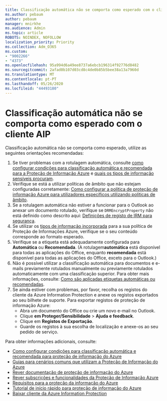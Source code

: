 ```yaml
---
title: Classificação automática não se comporta como esperado com o cliente AIP
ms.author: pebaum
author: pebaum
manager: mnirkhe
ms.audience: Admin
ms.topic: article
ROBOTS: NOINDEX, NOFOLLOW
localization_priority: Priority
ms.collection: Adm_O365
ms.custom:
- "9002266"
- "4373"
ms.openlocfilehash: 95a994d6a49ee8737a6ebcb196314f92776d8482
ms.sourcegitcommit: 2afad0b107d03cd8c4de0b85b5bee38a13a7960d
ms.translationtype: MT
ms.contentlocale: pt-PT
ms.lasthandoff: 05/26/2020
ms.locfileid: "44493180"
---
```

# <a name="automatic-classification-not-behaving-as-expected-with-the-aip-client"></a>Classificação automática não se comporta como esperado com o cliente AIP

Classificação automática não se comporta como esperado, utilize as seguintes orientações recomendadas:

1. Se tiver problemas com a rotulagem automática, consulte [como configurar condições para classificação automática e recomendada para a Proteção de Informação Azure](https://docs.microsoft.com/azure/information-protection/configure-policy-classification) e [quais os tipos de informação sensíveis procuram](https://docs.microsoft.com/office365/securitycompliance/what-the-sensitive-information-types-look-for).
2. Verifique se está a utilizar políticas de âmbito que não estejam configuradas corretamente: [Como configurar a política de proteção de informação Azure para utilizadores específicos utilizando políticas de âmbito](https://docs.microsoft.com/azure/information-protection/configure-policy-scope).
3. Se a rotulagem automática não estiver a funcionar para o Outlook ao anexar um documento rotulado, verifique se `DRMEncryptProperty` não está definido como descrito aqui: [Definições de registo de IRM para segurança](https://docs.microsoft.com/deployoffice/security/protect-sensitive-messages-and-documents-by-using-irm-in-office#office-2016-irm-registry-key-options).
4. Se utilizar os [tipos de informação incorporada](https://support.office.com/article/What-the-sensitive-information-types-look-for-fd505979-76be-4d9f-b459-abef3fc9e86b) para a sua política de Proteção de Informações Azure, verifique se o seu conteúdo corresponde ao formato esperado.
5. Verifique se a etiqueta está adequadamente configurada para **Automática** ou **Recomendada**. (A rotulagem**automática** está disponível para todas as aplicações do Office, enquanto **recomendada** está disponível para todas as aplicações do Office, exceto para o Outlook.)
6. Não é possível utilizar a classificação automática para documentos e e-mails previamente rotulados manualmente ou previamente rotulados automaticamente com uma classificação superior.  Para obter mais informações, consulte: [Como são aplicadas etiquetas automáticas ou recomendadas](https://docs.microsoft.com/azure/information-protection/configure-policy-classification#how-automatic-or-recommended-labels-are-applied).
7. Se ainda estiver com problemas, por favor, recolha os registos do cliente da Azure Information Protection e anexe os registos exportados ao seu bilhete de suporte. Para exportar registos de proteção de informação Azure:
    - Abra um documento do Office ou crie um novo e-mail no Outlook.
    - Clique **em Proteger/Sensibilidade**  >  **Ajuda e feedback**.
    - Clique em **Registos de Exportação**.
    - Guarde os registos à sua escolha de localização e anexe-os ao seu pedido de serviço.

Para obter informações adicionais, consulte:

- [Como configurar condições para classificação automática e recomendada para proteção de informação do Azure](https://docs.microsoft.com/azure/information-protection/configure-policy-classification)
- [Guias para cenários comuns que utilizam a Proteção de Informação do Azure](https://docs.microsoft.com/azure/information-protection/how-to-guides)
- [Rever documentação de proteção de informação do Azure](https://docs.microsoft.com/azure/information-protection/what-is-information-protection)
- [Rever subscrições e funcionalidades da Proteção de Informação Azure](https://azure.microsoft.com/pricing/details/information-protection)
- [Requisitos para a proteção da informação do Azure](https://docs.microsoft.com/azure/information-protection/get-started/requirements)
- [Tutorial de início rápido para proteção de informação do Azure](https://docs.microsoft.com/azure/information-protection/get-started/infoprotect-quick-start-tutorial)
- [Baixar cliente da Azure Information Protection](https://www.microsoft.com/download/details.aspx?id=53018)
